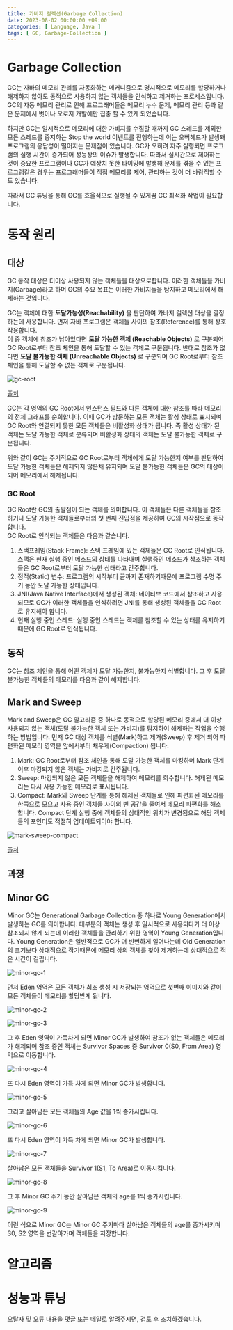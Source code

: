 ```yaml
---
title: 가비지 컬렉션(Garbage Collection)
date: 2023-08-02 00:00:00 +09:00
categories: [ Language, Java ]
tags: [ GC, Garbage-Collection ]
---
```


# Garbage Collection

GC는 자바의 메모리 관리를 자동화하는 메커니즘으로 명시적으로 메모리를 할당하거나 해제하지 않아도 동적으로 사용하지 않는 객체들을 인식하고 제거하는 프로세스입니다.
GC의 자동 메모리 관리로 인해 프로그래머들은 메모리 누수 문제, 메모리 관리 등과 같은 문제에서 벗어나 오로지 개발에만 집중 할 수 있게 되었습니다. 

하지만 GC는 일시적으로 메모리에 대한 가비지를 수집할 때까지 GC 스레드를 제외한 모든 스레드를 중지하는 Stop the world 이벤트를 진행하는데 이는 오버헤드가 발생돼 프로그램의 응답성이 떨어지는 문제점이 있습니다. 
GC가 오히려 자주 실행되면 프로그램의 실행 시간이 증가되어 성능상의 이슈가 발생합니다.
따라서 실시간으로 제어하는 것이 중요한 프로그램이나 GC가 예상치 못한 타이밍에 발생해 문제를 겪을 수 있는 프로그램같은 경우는 프로그래머들이 직접 메모리를 제어, 관리하는 것이 더 바람직할 수도 있습니다. 

따라서 GC 튜닝을 통해 GC를 효율적으로 실행될 수 있게끔 GC 최적화 작업이 필요합니다. 

# 동작 원리

## 대상

GC 동작 대상은 더이상 사용되지 않는 객체들을 대상으로합니다.
이러한 객체들을 가비지(Garbage)라고 하며 GC의 주요 목표는 이러한 가비지들을 탐지하고 메모리에서 해제하는 것입니다.   

GC는 객체에 대한 **도달가능성(Reachability)** 을 판단하여 가바지 컬렉션 대상을 결정하는데 사용합니다. 
먼저 자바 프로그램은 객체들 사이의 참조(Reference)를 통해 상호 작용합니다.  
이 중 객체에 참조가 남아있다면 **도달 가능한 객체 (Reachable Objects)** 로 구분되어 GC Root로부터 참조 체인을 통해 도달할 수 있는 객체로 구분됩니다. 
반대로 참조가 없다면 **도달 불가능한 객체 (Unreachable Objects)** 로 구분되며 GC Root로부터 참조 체인을 통해 도달할 수 없는 객체로 구분됩니다. 

![gc-root](/assets/img/language/java/gc/gc-root.png)

[출처](https://plumbr.io/handbook/garbage-collection-algorithms/marking-reachable-objects)

GC는 각 영역의 GC Root에서 인스턴스 필드와 다른 객체에 대한 참조를 따라 메모리의 전체 그래프를 순회합니다. 
이때 GC가 방문하는 모든 객체는 활성 상태로 표시되며 GC Root와 연결되지 못한 모든 객체들은 비활성화 상태가 됩니다. 
즉 활성 상태가 된 객체는 도달 가능한 객체로 분류되며 비활성화 상태의 객체는 도달 불가능한 객체로 구분됩니다.  

위와 같이 GC는 주기적으로 GC Root로부터 객체에게 도달 가능한지 여부를 판단하여 도달 가능한 객체들은 해제되지 않은채 유지되며 도달 불가능한 객체들은 GC의 대상이 되어 메모리에서 해제됩니다.

### GC Root

GC Root란 GC의 출발점이 되는 객체를 의미합니다. 
이 객체들은 다른 객체들을 참조하거나 도달 가능한 객체들로부터의 첫 번째 진입점을 제공하여 GC의 시작점으로 동작합니다.   
GC Root로 인식되는 객체들은 다음과 같습니다.

1. 스택프레임(Stack Frame): 스택 프레임에 있는 객체들은 GC Root로 인식됩니다. 스택은 현재 실행 중인 메소드의 상태를 나타내며 실행중인 메소드가 참조하는 객체들은 GC Root로부터 도달 가능한
   상태라고 간주합니다.
2. 정적(Static) 변수: 프로그램의 시작부터 끝까지 존재하기때문에 프로그램 수명 주기 동안 도달 가능한 상태입니다.
3. JNI(Java Native Interface)에서 생성된 객체: 네이티브 코드에서 참조하고 사용되므로 GC가 이러한 객체들을 인식하려면 JNI를 통해 생성된 객체들을 GC Root로 유지해야 합니다.
4. 현재 실행 중인 스레드: 실행 중인 스레드는 객체를 참조할 수 있는 상태를 유지하기 때문에 GC Root로 인식됩니다.

## 동작

GC는 참조 체인을 통해 어떤 객체가 도달 가능한지, 불가능한지 식별합니다. 
그 후 도달 불가능한 객체들의 메모리를 다음과 같이 해제합니다. 

## Mark and Sweep

Mark and Sweep은 GC 알고리즘 중 하나로 동적으로 할당된 메모리 중에서 더 이상 사용되지 않는 객체(도달 불가능한 객체 또는 가비지)를 탐지하여 해제하는 작업을 수행하는 방법입니다. 
먼저 GC 대상 객체를 식별(Mark)하고 제거(Sweep) 후 제거 되어 파편화된 메모리 영역을 앞에서부터 채우게(Compaction) 됩니다.  

1. Mark: GC Root로부터 참조 체인을 통해 도달 가능한 객체를 마킹하며 Mark 단계 이후 마킹되지 않은 객체는 가비지로 간주됩니다. 
2. Sweep: 마킹되지 않은 모든 객체들을 해제하여 메모리를 회수합니다. 해제된 메모리는 다시 사용 가능한 메모리로 표시됩니다.
3. Compact: Mark와 Sweep 단계를 통해 해제된 객체들로 인해 파편화된 메모리를 한쪽으로 모으고 사용 중인 객체들 사이의 빈 공간을 줄여서 메모리 파편화를 해소합니다. Compact 단계 실행 중에 객체들의 상대적인 위치가 변경됨으로 해당 객체들의 포인터도 적절히 업데이트되어야 합니다.

![mark-sweep-compact](/assets/img/language/java/gc/mark-sweep-compact.png)  

[출처](https://www.symphony-solutions.eu/guide-to-garbage-collection-in-programming/)

## 과정

## Minor GC

Minor GC는 Generational Garbage Collection 중 하나로 Young Generation에서 발생하는 GC를 의미합니다.
대부분의 객체는 생성 후 일시적으로 사용되다가 더 이상 참조되지 않게 되는데 이러한 객체들을 관리하기 위한 영역이 Young Generation입니다.
Young Generation은 일반적으로 GC가 더 빈번하게 일어나는데 Old Generation의 크기보다 상대적으로 작기때문에 메모리 상의 객체를 찾아 제거하는데 상대적으로 적은 시간이 걸립니다.

![minor-gc-1](/assets/img/language/java/gc/minor-gc-1.png)   

먼저 Eden 영역은 모든 객체가 최초 생성 시 저장되는 영역으로 첫번째 이미지와 같이 모든 객체들이 메모리를 할당받게 됩니다.

![minor-gc-2](/assets/img/language/java/gc/minor-gc-2.png)

![minor-gc-3](/assets/img/language/java/gc/minor-gc-3.png)

그 후 Eden 영역이 가득차게 되면 Minor GC가 발생하여 참조가 없는 객체들은 메모리가 해제되며 참조 중인 객체는 Survivor Spaces 중 Survivor 0(S0, From Area) 영억으로 이동합니다.

![minor-gc-4](/assets/img/language/java/gc/minor-gc-4.png)

또 다시 Eden 영역이 가득 차게 되면 Minor GC가 발생합니다.  

![minor-gc-5](/assets/img/language/java/gc/minor-gc-5.png)  

그리고 살아남은 모든 객체들의 Age 값을 1씩 증가시킵니다. 

![minor-gc-6](/assets/img/language/java/gc/minor-gc-6.png)

또 다시 Eden 영역이 가득 차게 되면 Minor GC가 발생합니다.

![minor-gc-7](/assets/img/language/java/gc/minor-gc-7.png)

살아남은 모든 객체들을 Survivor 1(S1, To Area)로 이동시킵니다.  

![minor-gc-8](/assets/img/language/java/gc/minor-gc-8.png)

그 후 Minor GC 주기 동안 살아남은 객체의 age를 1씩 증가시킵니다. 

![minor-gc-9](/assets/img/language/java/gc/minor-gc-9.png)

이런 식으로 Minor GC는 Minor GC 주기마다 살아남은 객체들의 age를  증가시키며 S0, S2 영역을 번갈아가며 객체들을 저장합니다.  




# 알고리즘

# 성능과 튜닝


오탈자 및 오류 내용을 댓글 또는 메일로 알려주시면, 검토 후 조치하겠습니다.
